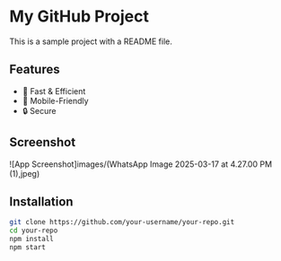 # My GitHub Project

This is a sample project with a README file.

## Features
- 🚀 Fast & Efficient  
- 📱 Mobile-Friendly  
- 🔒 Secure  

## Screenshot  
![App Screenshot]images/(WhatsApp Image 2025-03-17 at 4.27.00 PM (1),jpeg)

## Installation
```sh
git clone https://github.com/your-username/your-repo.git
cd your-repo
npm install
npm start
